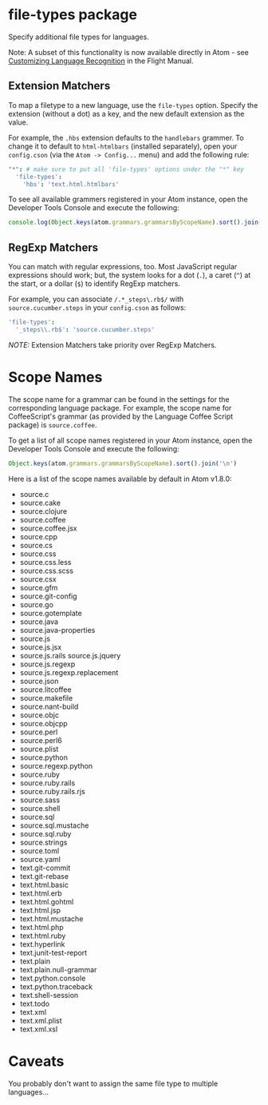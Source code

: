 # file-types package

Specify additional file types for languages.

Note: A subset of this functionality is now available directly in Atom - see [Customizing Language Recognition](http://flight-manual.atom.io/using-atom/sections/basic-customization/#_customizing_language_recognition) in the Flight Manual.

## Extension Matchers

To map a filetype to a new language, use the `file-types` option. Specify the extension
(without a dot) as a key, and the new default extension as the value.

For example, the `.hbs` extension defaults to the `handlebars` grammer. To change it to
default to `html-htmlbars` (installed separately), open your `config.cson` (via the `Atom
-> Config...` menu) and add the following rule:

```cson
"*": # make sure to put all 'file-types' options under the "*" key
  'file-types':
    'hbs': 'text.html.htmlbars'
```

To see all available grammers registered in your Atom instance, open the
Developer Tools Console and execute the following:

```javascript
console.log(Object.keys(atom.grammars.grammarsByScopeName).sort().join("\n"))
```

## RegExp Matchers

You can match with regular expressions, too.  Most JavaScript regular
expressions should work; but, the system looks for a dot (`.`), a caret (`^`) at
the start, or a dollar (`$`) to identify RegExp matchers.

For example, you can associate `/.*_steps\.rb$/` with `source.cucumber.steps` in
your `config.cson` as follows:

```cson
'file-types':
  '_steps\\.rb$': 'source.cucumber.steps'
```

*NOTE:* Extension Matchers take priority over RegExp Matchers.

# Scope Names

The scope name for a grammar can be found in the settings for the corresponding
language package.  For example, the scope name for CoffeeScript's grammar (as
provided by the Language Coffee Script package) is `source.coffee`.

To get a list of all scope names registered in your Atom instance, open the
Developer Tools Console and execute the following:

```javascript
Object.keys(atom.grammars.grammarsByScopeName).sort().join('\n')
```

Here is a list of the scope names available by default in Atom v1.8.0:

 *  source.c
 *  source.cake
 *  source.clojure
 *  source.coffee
 *  source.coffee.jsx
 *  source.cpp
 *  source.cs
 *  source.css
 *  source.css.less
 *  source.css.scss
 *  source.csx
 *  source.gfm
 *  source.git-config
 *  source.go
 *  source.gotemplate
 *  source.java
 *  source.java-properties
 *  source.js
 *  source.js.jsx
 *  source.js.rails source.js.jquery
 *  source.js.regexp
 *  source.js.regexp.replacement
 *  source.json
 *  source.litcoffee
 *  source.makefile
 *  source.nant-build
 *  source.objc
 *  source.objcpp
 *  source.perl
 *  source.perl6
 *  source.plist
 *  source.python
 *  source.regexp.python
 *  source.ruby
 *  source.ruby.rails
 *  source.ruby.rails.rjs
 *  source.sass
 *  source.shell
 *  source.sql
 *  source.sql.mustache
 *  source.sql.ruby
 *  source.strings
 *  source.toml
 *  source.yaml
 *  text.git-commit
 *  text.git-rebase
 *  text.html.basic
 *  text.html.erb
 *  text.html.gohtml
 *  text.html.jsp
 *  text.html.mustache
 *  text.html.php
 *  text.html.ruby
 *  text.hyperlink
 *  text.junit-test-report
 *  text.plain
 *  text.plain.null-grammar
 *  text.python.console
 *  text.python.traceback
 *  text.shell-session
 *  text.todo
 *  text.xml
 *  text.xml.plist
 *  text.xml.xsl

# Caveats

You probably don't want to assign the same file type to multiple languages...
